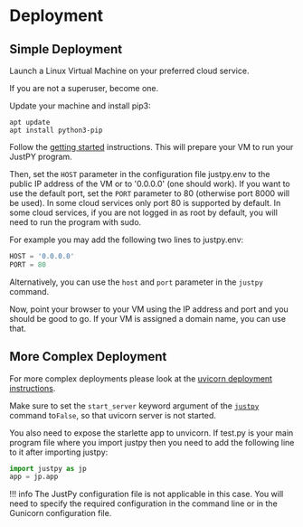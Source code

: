 # Deployment

## Simple Deployment

Launch a Linux Virtual Machine on your preferred cloud service.

If you are not a superuser, become one. 

Update your machine and install pip3:

```
apt update
apt install python3-pip
```


Follow the [getting started](/tutorial/getting_started) instructions. This will prepare your VM to run your JustPY program.

Then, set the `HOST` parameter in the configuration file justpy.env to the public IP address of the VM or to '0.0.0.0' (one should work). If you want to use the default port, set the `PORT` parameter to 80 (otherwise port 8000 will be used). In some cloud services only port 80 is supported by default. In some cloud services, if you are not logged in as root by default, you will need to run the program with sudo.

For example you may add the following two lines to justpy.env:
```python
HOST = '0.0.0.0'
PORT = 80
```

Alternatively, you can use the `host` and `port` parameter in the `justpy` command.

Now, point your browser to your VM using the IP address and port and you should be good to go. If your VM is assigned a domain name, you can use that. 


## More Complex Deployment

For more complex deployments please look at the [uvicorn deployment instructions](https://www.uvicorn.org/deployment/).

Make sure to set the `start_server` keyword argument of the [`justpy`](/reference/justpy) command to`False`, so that uvicorn server is not started.

You also need to expose the starlette app to unvicorn. If test.py is your main program file where you import justpy then you need to add the following line to it after importing justpy:
```python
import justpy as jp
app = jp.app
```

!!! info
    The JustPy configuration file is not applicable in this case. You will need to specify the required configuration in the command line or in the Gunicorn configuration file.


